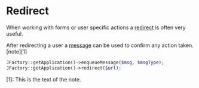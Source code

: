# Redirect #

When working with forms or user specific actions a [redirect](http://api.joomla.org/cms-3/classes/JApplicationWeb.html#method_redirect) is often very useful.

After redirecting a user a [message](http://docs.joomla.org/Display_error_messages_and_notices) can be used to confirm any action taken. 
[note][1]

``` php
JFactory::getApplication()->enqueueMessage($msg, $msgType);
JFactory::getApplication()->redirect($url);
```

[1]: This is the text of the note. 
